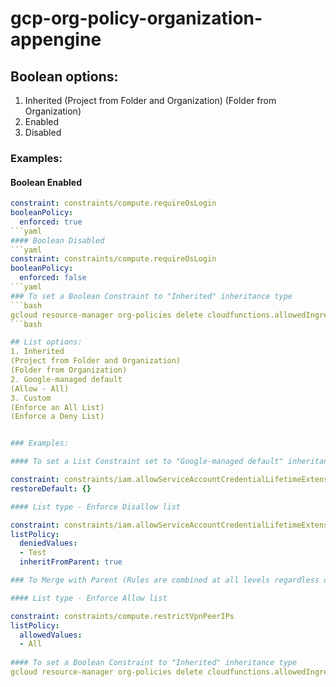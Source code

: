 # gcp-org-policy-organization-appengine

## Boolean options:
1. Inherited
(Project from Folder and Organization)
(Folder from Organization)
2. Enabled
3. Disabled

### Examples:

#### Boolean Enabled
```yaml
constraint: constraints/compute.requireOsLogin
booleanPolicy:
  enforced: true
```yaml
#### Boolean Disabled
```yaml
constraint: constraints/compute.requireOsLogin
booleanPolicy:
  enforced: false
```yaml
### To set a Boolean Constraint to "Inherited" inheritance type
```bash
gcloud resource-manager org-policies delete cloudfunctions.allowedIngressSettings --organization <project-id>
```bash

## List options: 
1. Inherited
(Project from Folder and Organization)
(Folder from Organization)
2. Google-managed default 
(Allow - All)
3. Custom 
(Enforce an All List)
(Enforce a Deny List) 


### Examples:

#### To set a List Constraint set to "Google-managed default" inheritance type

constraint: constraints/iam.allowServiceAccountCredentialLifetimeExtension
restoreDefault: {}

#### List type - Enforce Disallow list

constraint: constraints/iam.allowServiceAccountCredentialLifetimeExtension
listPolicy:
  deniedValues:
  - Test
  inheritFromParent: true

### To Merge with Parent (Rules are combined at all levels regardless of hierarchy. "Deny" overrides "allow".) use 'inheritFromParent: true' in the yaml. To Ignore the parent's policy and use these rules do not use 'inheritFromParent: true' in the yaml.

#### List type - Enforce Allow list

constraint: constraints/compute.restrictVpnPeerIPs
listPolicy:
  allowedValues:
  - All
  
#### To set a Boolean Constraint to "Inherited" inheritance type
gcloud resource-manager org-policies delete cloudfunctions.allowedIngressSettings --organization <project-id>
  
